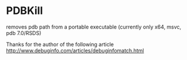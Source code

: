 # PDBKill
removes pdb path from a portable executable (currently only x64, msvc, pdb 7.0/RSDS)

Thanks for the author of the following article http://www.debuginfo.com/articles/debuginfomatch.html
